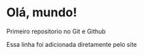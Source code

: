# Olá, mundo!
 Primeiro repositorio no Git e Github

Essa linha foi adicionada diretamente pelo site
